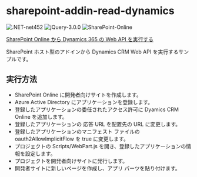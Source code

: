 # sharepoint-addin-read-dynamics

![.NET-net452](https://img.shields.io/badge/.NET-net452-green)
![jQuery-3.0.0](https://img.shields.io/badge/jQuery-3.0.0-green)
![SharePoint-Online](https://img.shields.io/badge/SharePoint-Online-blue.svg)

[SharePoint Online から Dynamics 365 の Web API を実行する](https://zenn.dev/karamem0/articles/2016_06_24_200000)

SharePoint ホスト型のアドインから Dynamics CRM Web API を実行するサンプルです。

## 実行方法

- SharePoint Online に開発者向けサイトを作成します。
- Azure Active Directory にアプリケーションを登録します。
- 登録したアプリケーションの委任されたアクセス許可に Dyamics CRM Online を追加します。
- 登録したアプリケーションの 応答 URL を配置先の URL に変更します。
- 登録したアプリケーションのマニフェスト ファイルの oauth2AllowImplicitFlow を true に変更します。
- プロジェクトの Scripts/WebPart.js を開き、登録したアプリケーションの情報を設定します。
- プロジェクトを開発者向けサイトに発行します。
- 開発者サイトに新しいページを作成し、アプリ パーツを貼り付けます。
